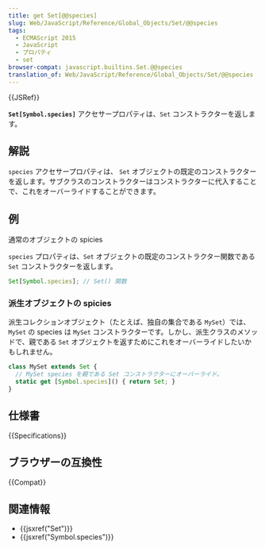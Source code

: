 ```yaml
---
title: get Set[@@species]
slug: Web/JavaScript/Reference/Global_Objects/Set/@@species
tags:
  - ECMAScript 2015
  - JavaScript
  - プロパティ
  - set
browser-compat: javascript.builtins.Set.@@species
translation_of: Web/JavaScript/Reference/Global_Objects/Set/@@species
---
```

{{JSRef}}

**`Set[Symbol.species]`** アクセサープロパティは、`Set` コンストラクターを返します。

## 解説

`species` アクセサープロパティは、 `Set` オブジェクトの既定のコンストラクターを返します。サブクラスのコンストラクターはコンストラクターに代入することで、これをオーバーライドすることができます。

## 例

通常のオブジェクトの spicies

`species` プロパティは、`Set` オブジェクトの既定のコンストラクター関数である `Set` コンストラクターを返します。

```js
Set[Symbol.species]; // Set() 関数
```

### 派生オブジェクトの spicies

派生コレクションオブジェクト（たとえば、独自の集合である `MySet`）では、`MySet` の species は `MySet` コンストラクターです。しかし、派生クラスのメソッドで、親である `Set` オブジェクトを返すためにこれをオーバーライドしたいかもしれません。

```js
class MySet extends Set {
  // MySet species を親である Set コンストラクターにオーバーライド。
  static get [Symbol.species]() { return Set; }
}
```

## 仕様書

{{Specifications}}

## ブラウザーの互換性

{{Compat}}

## 関連情報

- {{jsxref("Set")}}
- {{jsxref("Symbol.species")}}
